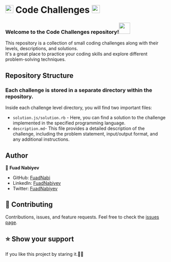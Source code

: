 # <img src="https://media2.giphy.com/media/QssGEmpkyEOhBCb7e1/giphy.gif?cid=ecf05e47a0n3gi1bfqntqmob8g9aid1oyj2wr3ds3mg700bl&rid=giphy.gif" width ="25"> Code Challenges <img src="https://media2.giphy.com/media/QssGEmpkyEOhBCb7e1/giphy.gif?cid=ecf05e47a0n3gi1bfqntqmob8g9aid1oyj2wr3ds3mg700bl&rid=giphy.gif" width ="25">
### Welcome to the Code Challenges repository!<img src="https://media.giphy.com/media/hvRJCLFzcasrR4ia7z/giphy.gif" width="35">
This repository is a collection of small coding challenges along with their levels, descriptions, and solutions.<br> It's a great place to practice your coding skills and explore different problem-solving techniques.

## Repository Structure
### Each challenge is stored in a separate directory within the repository.<br>
  Inside each challenge level directory, you will find two important files:
* `solution.js/solution.rb` - Here, you can find a solution to the challenge implemented in the specified programming language.
* `description.md`- This file provides a detailed description of the challenge, including the problem statement, input/output format, and any additional instructions.<br>

## Author

:bust_in_silhouette: **Fuad Nabiyev**

- GitHub: [FuadNabi](https://github.com/FuadNabi)
- LinkedIn: [FuadNabiyev](https://www.linkedin.com/in/fuad-nabiyev/)
- Twitter: [FuadNabiyev](https://twitter.com/FuadNabiyev_)

## :handshake: Contributing

Contributions, issues, and feature requests.
Feel free to check the [issues page](https://github.com/FuadNabi/Code-Challenges/issues).

## ⭐️ Show your support <a name="support"></a>

If you like this project by staring it.🚀💫
